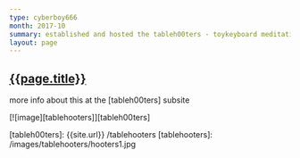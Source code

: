 ```yaml
---
type: cyberboy666
month: 2017-10
summary: established and hosted the tableh00ters - toykeyboard meditative jam sessions
layout: page
---
```


## [ {{page.title}} ]({{page.url}})

more info about this at the [tableh00ters] subsite

[![image][tablehooters]][tableh00ters]

[tableh00ters]: {{site.url}} /tablehooters
[tablehooters]: /images/tablehooters/hooters1.jpg
